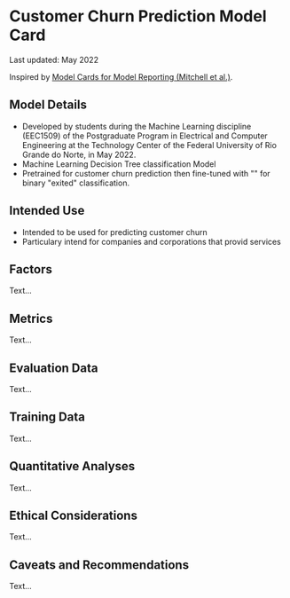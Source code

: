 # Customer Churn Prediction Model Card

Last updated: May 2022

Inspired by [Model Cards for Model Reporting (Mitchell et al.)](https://arxiv.org/abs/1810.03993).

## Model Details

* Developed by students during the Machine Learning discipline (EEC1509) of the Postgraduate Program in Electrical and Computer Engineering at the Technology Center of the Federal University of Rio Grande do Norte, in May 2022.
* Machine Learning Decision Tree classification Model
* Pretrained for customer churn prediction then fine-tuned with "" for binary "exited" classification.

## Intended Use
* Intended to be used for predicting customer churn 
* Particulary intend for companies and corporations that provid services

## Factors
Text...

## Metrics
Text...

## Evaluation Data
Text...

## Training Data
Text...

## Quantitative Analyses
Text...

## Ethical Considerations
Text...

## Caveats and Recommendations
Text...